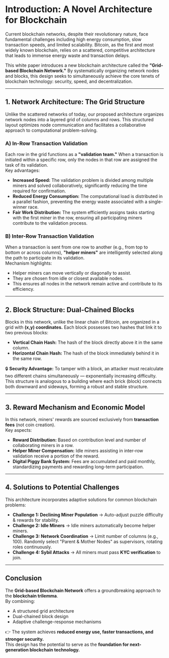# Introduction: A Novel Architecture for Blockchain

Current blockchain networks, despite their revolutionary nature, face fundamental challenges including high energy consumption, slow transaction speeds, and limited scalability. Bitcoin, as the first and most widely known blockchain, relies on a scattered, competitive architecture that leads to immense energy waste and transaction delays.

This white paper introduces a new blockchain architecture called the **"Grid-based Blockchain Network."** By systematically organizing network nodes and blocks, this design seeks to simultaneously achieve the core tenets of blockchain technology: security, speed, and decentralization.

---

## 1. Network Architecture: The Grid Structure

Unlike the scattered networks of today, our proposed architecture organizes network nodes into a layered grid of columns and rows. This structured layout optimizes node communication and facilitates a collaborative approach to computational problem-solving.

### A) In-Row Transaction Validation
Each row in the grid functions as a **"validation team."** When a transaction is initiated within a specific row, only the nodes in that row are assigned the task of its validation.  
Key advantages:

- **Increased Speed:** The validation problem is divided among multiple miners and solved collaboratively, significantly reducing the time required for confirmation.  
- **Reduced Energy Consumption:** The computational load is distributed in a parallel fashion, preventing the energy waste associated with a single-winner race.  
- **Fair Work Distribution:** The system efficiently assigns tasks starting with the first miner in the row, ensuring all participating miners contribute to the validation process.  

### B) Inter-Row Transaction Validation
When a transaction is sent from one row to another (e.g., from top to bottom or across columns), **"helper miners"** are intelligently selected along the path to participate in its validation.  
Mechanism highlights:

- Helper miners can move vertically or diagonally to assist.  
- They are chosen from idle or closest available nodes.  
- This ensures all nodes in the network remain active and contribute to its efficiency.  

---

## 2. Block Structure: Dual-Chained Blocks

Blocks in this network, unlike the linear chain of Bitcoin, are organized in a grid with **(x,y) coordinates.** Each block possesses two hashes that link it to two previous blocks:

- **Vertical Chain Hash:** The hash of the block directly above it in the same column.  
- **Horizontal Chain Hash:** The hash of the block immediately behind it in the same row.  

🔒 **Security Advantage:** To tamper with a block, an attacker must recalculate two different chains simultaneously — exponentially increasing difficulty.  
This structure is analogous to a building where each brick (block) connects both downward and sideways, forming a robust and stable structure.  

---

## 3. Reward Mechanism and Economic Model

In this network, miners' rewards are sourced exclusively from **transaction fees** (not coin creation).  
Key aspects:

- **Reward Distribution:** Based on contribution level and number of collaborating miners in a row.  
- **Helper Miner Compensation:** Idle miners assisting in inter-row validation receive a portion of the reward.  
- **Digital Piggy Bank System:** Fees are accumulated and paid monthly, standardizing payments and rewarding long-term participation.  

---

## 4. Solutions to Potential Challenges

This architecture incorporates adaptive solutions for common blockchain problems:

- **Challenge 1: Declining Miner Population** → Auto-adjust puzzle difficulty & rewards for stability.  
- **Challenge 2: Idle Miners** → Idle miners automatically become helper miners.  
- **Challenge 3: Network Coordination** → Limit number of columns (e.g., 100). Randomly select "Parent & Mother Nodes" as supervisors, rotating roles continuously.  
- **Challenge 4: Sybil Attacks** → All miners must pass **KYC verification** to join.  

---

## Conclusion

The **Grid-based Blockchain Network** offers a groundbreaking approach to the **blockchain trilemma**.  
By combining:  

- A structured grid architecture  
- Dual-chained block design  
- Adaptive challenge-response mechanisms  

👉 The system achieves **reduced energy use, faster transactions, and stronger security.**  
This design has the potential to serve as the **foundation for next-generation blockchain technology.**
